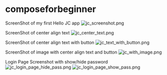 # composeforbeginner

ScreenShot of my first Hello JC app
![jc_screenshot.png](jc_screenshot.png)

ScreenShot of center align text
![jc_center_text.png](jc_center_text.png)

ScreenShot of center align text with button
![jc_text_with_button.png](jc_text_with_button.png)

ScreenShot of image with center align text and button
![jc_with_image.png](jc_with_image.png)

Login Page Screenshot with show/hide password
![jc_login_page_hide_pass.png](jc_login_page_hide_pass.png)
![jc_login_page_show_pass.png](jc_login_page_show_pass.png)